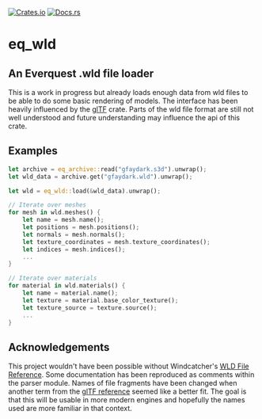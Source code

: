 [![Crates.io](https://img.shields.io/crates/v/eq_wld.svg)](https://crates.io/crates/eq_wld)
[![Docs.rs](https://docs.rs/eq_wld/badge.svg)](https://docs.rs/eq_wld)

# eq_wld

## An Everquest .wld file loader
This is a work in progress but already loads enough data from wld files to be able to do some
basic rendering of models. The interface has been heavily influenced by the
[glTF](https://github.com/gltf-rs/gltf) crate. Parts of the wld file format are still not well
understood and future understanding may influence the api of this crate.

## Examples
```rust
let archive = eq_archive::read("gfaydark.s3d").unwrap();
let wld_data = archive.get("gfaydark.wld").unwrap();

let wld = eq_wld::load(&wld_data).unwrap();

// Iterate over meshes
for mesh in wld.meshes() {
    let name = mesh.name();
    let positions = mesh.positions();
    let normals = mesh.normals();
    let texture_coordinates = mesh.texture_coordinates();
    let indices = mesh.indices();
    ...
}

// Iterate over materials
for material in wld.materials() {
    let name = material.name();
    let texture = material.base_color_texture();
    let texture_source = texture.source();
    ...
}
```

## Acknowledgements
This project wouldn't have been possible without Windcatcher's [WLD File Reference](https://eqemu.gitbook.io/server/categories/zones/customizing-zones/wld-file-reference).
Some documentation has been reproduced as comments within the parser module. Names of file
fragments have been changed when another term from the [glTF reference](https://www.khronos.org/files/gltf20-reference-guide.pdf)
seemed like a better fit. The goal is that this will be usable in more modern engines and
hopefully the names used are more familiar in that context.

